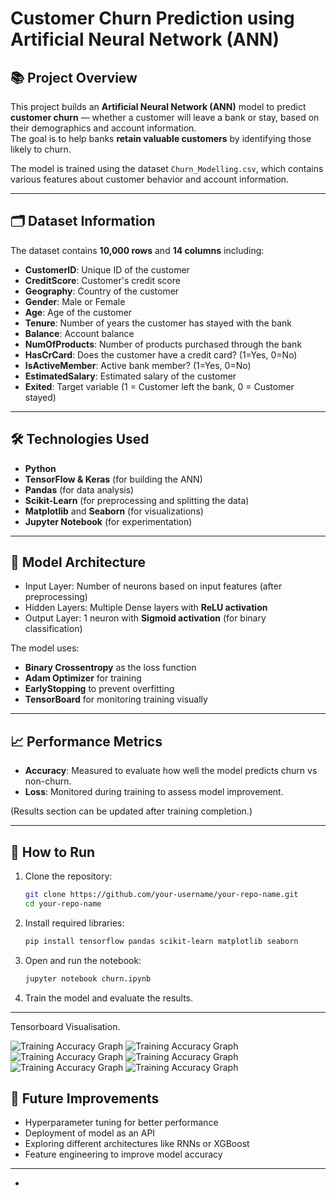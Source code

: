 
# Customer Churn Prediction using Artificial Neural Network (ANN)

## 📚 Project Overview

This project builds an **Artificial Neural Network (ANN)** model to predict **customer churn** — whether a customer will leave a bank or stay, based on their demographics and account information.  
The goal is to help banks **retain valuable customers** by identifying those likely to churn.

The model is trained using the dataset `Churn_Modelling.csv`, which contains various features about customer behavior and account information.

---

## 🗂️ Dataset Information

The dataset contains **10,000 rows** and **14 columns** including:
- **CustomerID**: Unique ID of the customer
- **CreditScore**: Customer's credit score
- **Geography**: Country of the customer
- **Gender**: Male or Female
- **Age**: Age of the customer
- **Tenure**: Number of years the customer has stayed with the bank
- **Balance**: Account balance
- **NumOfProducts**: Number of products purchased through the bank
- **HasCrCard**: Does the customer have a credit card? (1=Yes, 0=No)
- **IsActiveMember**: Active bank member? (1=Yes, 0=No)
- **EstimatedSalary**: Estimated salary of the customer
- **Exited**: Target variable (1 = Customer left the bank, 0 = Customer stayed)

---

## 🛠️ Technologies Used

- **Python**
- **TensorFlow & Keras** (for building the ANN)
- **Pandas** (for data analysis)
- **Scikit-Learn** (for preprocessing and splitting the data)
- **Matplotlib** and **Seaborn** (for visualizations)
- **Jupyter Notebook** (for experimentation)

---

## 🧠 Model Architecture

- Input Layer: Number of neurons based on input features (after preprocessing)
- Hidden Layers: Multiple Dense layers with **ReLU activation**
- Output Layer: 1 neuron with **Sigmoid activation** (for binary classification)

The model uses:
- **Binary Crossentropy** as the loss function
- **Adam Optimizer** for training
- **EarlyStopping** to prevent overfitting
- **TensorBoard** for monitoring training visually

---

## 📈 Performance Metrics

- **Accuracy**: Measured to evaluate how well the model predicts churn vs non-churn.
- **Loss**: Monitored during training to assess model improvement.

(Results section can be updated after training completion.)

---

## 🚀 How to Run

1. Clone the repository:
   ```bash
   git clone https://github.com/your-username/your-repo-name.git
   cd your-repo-name
   ```

2. Install required libraries:
   ```bash
   pip install tensorflow pandas scikit-learn matplotlib seaborn
   ```

3. Open and run the notebook:
   ```bash
   jupyter notebook churn.ipynb
   ```

4. Train the model and evaluate the results.

---
Tensorboard Visualisation.

![Training Accuracy Graph](1st.png)
![Training Accuracy Graph](2nd.png)
![Training Accuracy Graph](3rd.png)
![Training Accuracy Graph](4th.png)
![Training Accuracy Graph](5th.png)
![Training Accuracy Graph](6th.png)

## 📌 Future Improvements

- Hyperparameter tuning for better performance
- Deployment of model as an API
- Exploring different architectures like RNNs or XGBoost
- Feature engineering to improve model accuracy

---

-
